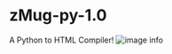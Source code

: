 # zMug-py-1.0
A Python to HTML Compiler!
![image info](https://www.leonardocristiano.com/zmug/img/zmugpy_small.png)
